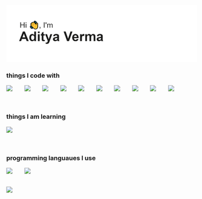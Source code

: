 <!-- <h1>hi human! :wave:</h1>  -->

<!--  <h3>who am i?</h3> -->

<img src="https://raw.githubusercontent.com/av392172/av392172/9dd10bcfe5f14b7823f74c7040fdcdb65f557f66/header.png">

<h3>things I code with</h3>

<img src="https://devicons.github.io/devicon/devicon.git/icons/html5/html5-plain.svg" width="40px">&nbsp;&nbsp;&nbsp;&nbsp;&nbsp;&nbsp;&nbsp;&nbsp;<img src="https://devicons.github.io/devicon/devicon.git/icons/javascript/javascript-original.svg" width="40px">&nbsp;&nbsp;&nbsp;&nbsp;&nbsp;&nbsp;&nbsp;&nbsp;<img src="https://devicons.github.io/devicon/devicon.git/icons/nodejs/nodejs-plain.svg" width="40px">&nbsp;&nbsp;&nbsp;&nbsp;&nbsp;&nbsp;&nbsp;&nbsp;<img src="https://devicons.github.io/devicon/devicon.git/icons/express/express-original.svg" width="40px">&nbsp;&nbsp;&nbsp;&nbsp;&nbsp;&nbsp;&nbsp;&nbsp;<img src="https://devicons.github.io/devicon/devicon.git/icons/github/github-original.svg" width="40px">&nbsp;&nbsp;&nbsp;&nbsp;&nbsp;&nbsp;&nbsp;&nbsp;<img src="https://devicons.github.io/devicon/devicon.git/icons/mongodb/mongodb-original.svg" width="40px">&nbsp;&nbsp;&nbsp;&nbsp;&nbsp;&nbsp;&nbsp;&nbsp;<img src="https://devicons.github.io/devicon/devicon.git/icons/npm/npm-original-wordmark.svg" width="40px">&nbsp;&nbsp;&nbsp;&nbsp;&nbsp;&nbsp;&nbsp;&nbsp;<img src="https://icon-library.com/images/bootstrap-icon-png/bootstrap-icon-png-10.jpg" width="40px">&nbsp;&nbsp;&nbsp;&nbsp;&nbsp;&nbsp;&nbsp;&nbsp;<img src="https://user-images.githubusercontent.com/2676579/34940598-17cc20f0-f9be-11e7-8c6d-f0190d502d64.png" width="40px">&nbsp;&nbsp;&nbsp;&nbsp;&nbsp;&nbsp;&nbsp;&nbsp;<img src="https://upload.wikimedia.org/wikipedia/commons/thumb/9/9a/Visual_Studio_Code_1.35_icon.svg/1024px-Visual_Studio_Code_1.35_icon.svg.png" width="40px">&nbsp;&nbsp;&nbsp;&nbsp;&nbsp;&nbsp;&nbsp;&nbsp;

<br>

<h3>things I am learning </h3>

<img src="https://devicons.github.io/devicon/devicon.git/icons/react/react-original.svg" width="40px">&nbsp;&nbsp;&nbsp;&nbsp;&nbsp;&nbsp;&nbsp;&nbsp;

<br>

<h3>programming languaues I use </h3>

<img src="https://freepngimg.com/download/c++/6-2-c++-free-download-png.png" width="40px">&nbsp;&nbsp;&nbsp;&nbsp;&nbsp;&nbsp;&nbsp;&nbsp;<img src="https://cdn3.iconfinder.com/data/icons/logos-and-brands-adobe/512/267_Python-512.png" width="40px">&nbsp;&nbsp;&nbsp;&nbsp;&nbsp;&nbsp;&nbsp;&nbsp;

<br>

<img src = "https://github-readme-stats.vercel.app/api?username=av392172&&show_icons=true&title_color=ffffff&icon_color=bb2acf&text_color=daf7dc&bg_color=151515">
